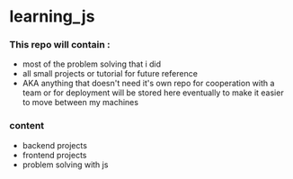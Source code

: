 # learning_js
### This repo will contain : 
- most of the problem solving that i did
- all small projects or tutorial for future reference
- AKA anything that doesn't need it's own repo for cooperation with a team or for deployment will be stored here eventually to make it easier to move between my machines 



### content 
- backend projects 
- frontend projects 
- problem solving with js 